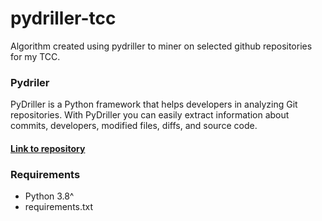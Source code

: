 # pydriller-tcc
Algorithm created using pydriller to miner on selected github repositories for my TCC.

### Pydriler
PyDriller is a Python framework that helps developers in analyzing Git repositories. With PyDriller you can easily extract information about commits, developers, modified files, diffs, and source code.
#### [Link to repository](https://github.com/ishepard/pydriller)


### Requirements
- Python 3.8^
- requirements.txt
